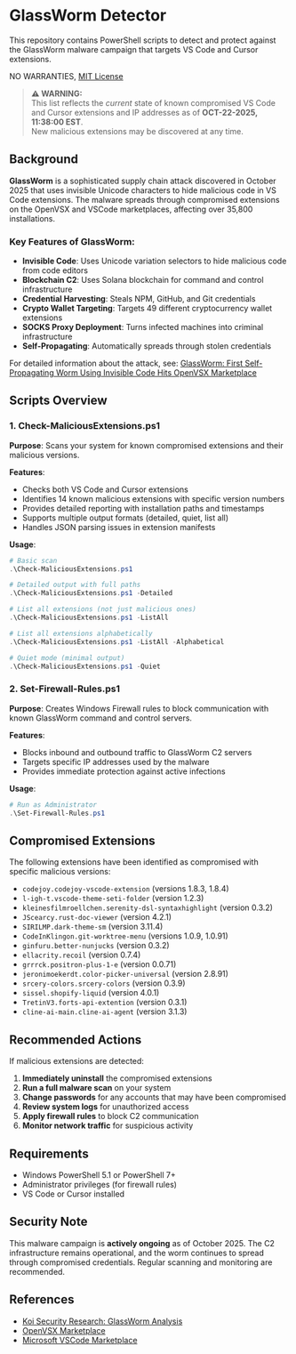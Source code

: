 # GlassWorm Detector

This repository contains PowerShell scripts to detect and protect against the GlassWorm malware campaign that targets VS Code and Cursor extensions.

NO WARRANTIES, [MIT License](LICENSE)

> **⚠️ WARNING:**  
> This list reflects the *current* state of known compromised VS Code and Cursor extensions and IP addresses as of **OCT-22-2025, 11:38:00 EST**.  
> New malicious extensions may be discovered at any time. 

## Background

**GlassWorm** is a sophisticated supply chain attack discovered in October 2025 that uses invisible Unicode characters to hide malicious code in VS Code extensions. The malware spreads through compromised extensions on the OpenVSX and VSCode marketplaces, affecting over 35,800 installations.

### Key Features of GlassWorm:
- **Invisible Code**: Uses Unicode variation selectors to hide malicious code from code editors
- **Blockchain C2**: Uses Solana blockchain for command and control infrastructure
- **Credential Harvesting**: Steals NPM, GitHub, and Git credentials
- **Crypto Wallet Targeting**: Targets 49 different cryptocurrency wallet extensions
- **SOCKS Proxy Deployment**: Turns infected machines into criminal infrastructure
- **Self-Propagating**: Automatically spreads through stolen credentials

For detailed information about the attack, see: [GlassWorm: First Self-Propagating Worm Using Invisible Code Hits OpenVSX Marketplace](https://www.koi.ai/blog/glassworm-first-self-propagating-worm-using-invisible-code-hits-openvsx-marketplace)

## Scripts Overview

### 1. Check-MaliciousExtensions.ps1
**Purpose**: Scans your system for known compromised extensions and their malicious versions.

**Features**:
- Checks both VS Code and Cursor extensions
- Identifies 14 known malicious extensions with specific version numbers
- Provides detailed reporting with installation paths and timestamps
- Supports multiple output formats (detailed, quiet, list all)
- Handles JSON parsing issues in extension manifests

**Usage**:
```powershell
# Basic scan
.\Check-MaliciousExtensions.ps1

# Detailed output with full paths
.\Check-MaliciousExtensions.ps1 -Detailed

# List all extensions (not just malicious ones)
.\Check-MaliciousExtensions.ps1 -ListAll

# List all extensions alphabetically
.\Check-MaliciousExtensions.ps1 -ListAll -Alphabetical

# Quiet mode (minimal output)
.\Check-MaliciousExtensions.ps1 -Quiet
```

### 2. Set-Firewall-Rules.ps1
**Purpose**: Creates Windows Firewall rules to block communication with known GlassWorm command and control servers.

**Features**:
- Blocks inbound and outbound traffic to GlassWorm C2 servers
- Targets specific IP addresses used by the malware
- Provides immediate protection against active infections

**Usage**:
```powershell
# Run as Administrator
.\Set-Firewall-Rules.ps1
```

## Compromised Extensions

The following extensions have been identified as compromised with specific malicious versions:

- `codejoy.codejoy-vscode-extension` (versions 1.8.3, 1.8.4)
- `l-igh-t.vscode-theme-seti-folder` (version 1.2.3)
- `kleinesfilmroellchen.serenity-dsl-syntaxhighlight` (version 0.3.2)
- `JScearcy.rust-doc-viewer` (version 4.2.1)
- `SIRILMP.dark-theme-sm` (version 3.11.4)
- `CodeInKlingon.git-worktree-menu` (versions 1.0.9, 1.0.91)
- `ginfuru.better-nunjucks` (version 0.3.2)
- `ellacrity.recoil` (version 0.7.4)
- `grrrck.positron-plus-1-e` (version 0.0.71)
- `jeronimoekerdt.color-picker-universal` (version 2.8.91)
- `srcery-colors.srcery-colors` (version 0.3.9)
- `sissel.shopify-liquid` (version 4.0.1)
- `TretinV3.forts-api-extention` (version 0.3.1)
- `cline-ai-main.cline-ai-agent` (version 3.1.3)

## Recommended Actions

If malicious extensions are detected:

1. **Immediately uninstall** the compromised extensions
2. **Run a full malware scan** on your system
3. **Change passwords** for any accounts that may have been compromised
4. **Review system logs** for unauthorized access
5. **Apply firewall rules** to block C2 communication
6. **Monitor network traffic** for suspicious activity

## Requirements

- Windows PowerShell 5.1 or PowerShell 7+
- Administrator privileges (for firewall rules)
- VS Code or Cursor installed

## Security Note

This malware campaign is **actively ongoing** as of October 2025. The C2 infrastructure remains operational, and the worm continues to spread through compromised credentials. Regular scanning and monitoring are recommended.

## References

- [Koi Security Research: GlassWorm Analysis](https://www.koi.ai/blog/glassworm-first-self-propagating-worm-using-invisible-code-hits-openvsx-marketplace)
- [OpenVSX Marketplace](https://open-vsx.org/)
- [Microsoft VSCode Marketplace](https://marketplace.visualstudio.com/)
